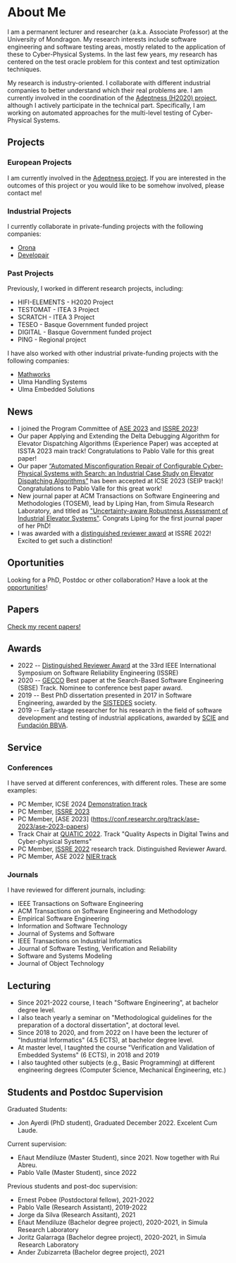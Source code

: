 # About Me

I am a permanent lecturer and researcher (a.k.a. Associate Professor) at the University of Mondragon. My research interests include software engineering and software testing areas, mostly related to the application of these to Cyber-Physical Systems. In the last few years, my research has centered on the test oracle problem for this context and test optimization techniques.

My research is industry-oriented. I collaborate with different industrial companies to better understand which their real problems are. I am currently involved in the coordination of the [Adeptness (H2020) project](https://www.adeptness.eu/), although I actively participate in the technical part. Specifically, I am working on automated approaches for the multi-level testing of Cyber-Physical Systems.

## Projects

### European Projects

I am currently involved in the [Adeptness project](https://www.adeptness.eu/). If you are interested in the outcomes of this project or you would like to be somehow involved, please contact me!

### Industrial Projects

I currently collaborate in private-funding projects with the following companies:
* [Orona](https://www.orona.co.uk/en-gb)
* [Developair](https://www.developair.tech/es/)


### Past Projects

Previously, I worked in different research projects, including:
* HIFI-ELEMENTS - H2020 Project
* TESTOMAT - ITEA 3 Project
* SCRATCH - ITEA 3 Project
* TESEO - Basque Government funded project
* DIGITAL - Basque Government funded project
* PING - Regional project

I have also worked with other industrial private-funding projects with the following companies:
* [Mathworks](https://mathworks.com/)
* Ulma Handling Systems
* Ulma Embedded Solutions



## News 

* I joined the Program Committee of [ASE 2023](https://conf.researchr.org/track/ase-2023/ase-2023-papers) and [ISSRE 2023](https://issre.github.io/2023/)! 
* Our paper Applying and Extending the Delta Debugging Algorithm for Elevator Dispatching Algorithms (Experience Paper) was accepted at ISSTA 2023 main track! Congratulations to Pablo Valle for this great paper!
* Our paper [“Automated Misconfiguration Repair of Configurable Cyber-Physical Systems with Search: an Industrial Case Study on Elevator Dispatching Algorithms”](https://arxiv.org/pdf/2301.01487.pdf) has been accepted at ICSE 2023 (SEIP track)! Congratulations to Pablo Valle for this great work!  
* New journal paper at ACM Transactions on Software Engineering and Methodologies (TOSEM), lead by Liping Han, from Simula Research Laboratory, and titled as ["Uncertainty-aware Robustness Assessment of Industrial Elevator Systems"](https://adeptness.eu/wp-content/uploads/2022/11/TOSEM_Camera_Ready.pdf). Congrats Liping for the first journal paper of her PhD!
* I was awarded with a [distinguished reviewer award](https://issre2022.github.io/research_reviewers.html) at ISSRE 2022! Excited to get such a distinction!


## Oportunities

Looking for a PhD, Postdoc or other collaboration? Have a look at the [opportunities](opportunities.html)!

## Papers

[Check my recent papers!](papers.html)

## Awards

* 2022 -- [Distinguished Reviewer Award](https://issre2022.github.io/research_reviewers.html) at the 33rd IEEE International Symposium on Software Reliability Engineering (ISSRE)
* 2020 -- [GECCO](https://gecco-2020.sigevo.org/index.html/HomePage) Best paper at the Search-Based Software Engineering (SBSE) Track. Nominee to conference best paper award.
* 2019 -- Best PhD dissertation presented in 2017 in Software Engineering, awarded by the [SISTEDES](https://www.sistedes.es/) society.
* 2019 -- Early-stage researcher for his research in the field of software development and testing of industrial applications, awarded by [SCIE](https://www.scie.es) and [Fundación BBVA](https://www.fbbva.es/).

## Service

### Conferences

I have served at different conferences, with different roles. These are some examples:

* PC Member, ICSE 2024 [Demonstration track](https://conf.researchr.org/track/icse-2024/icse-2024-demonstrations)
* PC Member, [ISSRE 2023](https://issre.github.io/2023/)
* PC Member, [ASE 2023] (https://conf.researchr.org/track/ase-2023/ase-2023-papers)
* Track Chair at [QUATIC  2022](https://2022.quatic.org/thematic-tracks/Cyber-physical-Systems). Track "Quality Aspects in Digital Twins and Cyber-physical Systems"
* PC Member, [ISSRE 2022](https://issre2022.github.io/) research track. Distinguished Reviewer Award.
* PC Member, ASE 2022 [NIER track](https://conf.researchr.org/track/ase-2022/ase-2022-nier-track)


### Journals

I have reviewed for different journals, including:

* IEEE Transactions on Software Engineering
* ACM Transactions on Software Engineering and Methodology
* Empirical Software Engineering
* Information and Software Technology
* Journal of Systems and Software
* IEEE Transactions on Industrial Informatics
* Journal of Software Testing, Verification and Reliability
* Software and Systems Modeling
* Journal of Object Technology


## Lecturing

* Since 2021-2022 course, I teach "Software Engineering", at bachelor degree level.
* I also teach yearly a seminar on "Methodological guidelines for the preparation of a doctoral dissertation", at doctoral level.
* Since 2018 to 2020, and from 2022 on I have been the lecturer of "Industrial Informatics" (4.5 ECTS), at bachelor degree level.
* At master level, I taughted the course "Verification and Validation of Embedded Systems" (6 ECTS), in 2018 and 2019 
* I also taughted other subjects (e.g., Basic Programming) at different engineering degrees (Computer Science, Mechanical Engineering, etc.)

## Students and Postdoc Supervision

Graduated Students:
* Jon Ayerdi (PhD student), Graduated December 2022. Excelent Cum Laude.

Current supervision:
* Eñaut Mendiluze (Master Student), since 2021. Now together with Rui Abreu.
* Pablo Valle (Master Student), since 2022

Previous students and post-doc supervision:
* Ernest Pobee (Postdoctoral fellow), 2021-2022
* Pablo Valle (Research Assistant), 2019-2022
* Jorge da Silva (Research Assitant), 2021
* Eñaut Mendiluze (Bachelor degree project), 2020-2021, in Simula Research Laboratory
* Joritz Galarraga (Bachelor degree project), 2020-2021, in Simula Research Laboratory
* Ander Zubizarreta (Bachelor degree project), 2021







